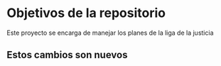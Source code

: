# Objetivos de la repositorio

Este proyecto se encarga de manejar los planes de la liga de la justicia

## Estos cambios son nuevos 

